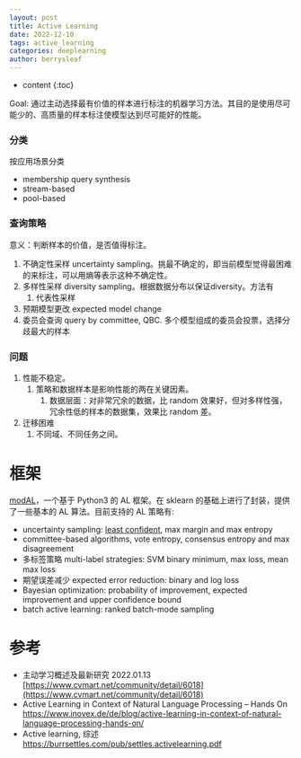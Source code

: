 ```yaml
---
layout: post
title: Active Learning
date: 2022-12-10
tags: active_learning
categories: deeplearning
author: berrysleaf
---
```

* content
{:toc}



Goal: 通过主动选择最有价值的样本进行标注的机器学习方法。其目的是使用尽可能少的、高质量的样本标注使模型达到尽可能好的性能。




### 分类

按应用场景分类

- membership query synthesis
- stream-based
- pool-based

### 查询策略

意义：判断样本的价值，是否值得标注。

1. 不确定性采样 uncertainty sampling。挑最不确定的，即当前模型觉得最困难的来标注，可以用熵等表示这种不确定性。
2. 多样性采样 diversity sampling。根据数据分布以保证diversity。方法有
    1. 代表性采样
3. 预期模型更改 expected model change
4. 委员会查询 query by committee, QBC. 多个模型组成的委员会投票，选择分歧最大的样本

### 问题

1. 性能不稳定。
    1. 策略和数据样本是影响性能的两在关键因素。
        1. 数据层面：对非常冗余的数据，比 random 效果好，但对多样性强，冗余性低的样本的数据集，效果比 random 差。
2. 迁移困难
    1. 不同域、不同任务之间。 

# 框架
[modAL](https://modal-python.readthedocs.io/en/latest/)，一个基于 Python3 的 AL 框架。在 sklearn 的基础上进行了封装，提供了一些基本的 AL 算法。目前支持的 AL 策略有:
- uncertainty sampling: [least confident](https://www.sciencedirect.com/science/article/pii/B978155860335650026X?via%3Dihub), max margin and max entropy
- committee-based algorithms, vote entropy, consensus entropy and max disagreement
- 多标签策略 multi-label strategies: SVM binary minimum, max loss, mean max loss
- 期望误差减少 expected error reduction: binary and log loss
- Bayesian optimization: probability of improvement, expected improvement and upper confidence bound 
- batch active learning: ranked batch-mode sampling


# 参考

- 主动学习概述及最新研究 2022.01.13 [https://www.cvmart.net/community/detail/6018](https://www.cvmart.net/community/detail/6018)
- Active Learning in Context of Natural Language Processing – Hands On https://www.inovex.de/de/blog/active-learning-in-context-of-natural-language-processing-hands-on/
- Active learning, 综述 https://burrsettles.com/pub/settles.activelearning.pdf
